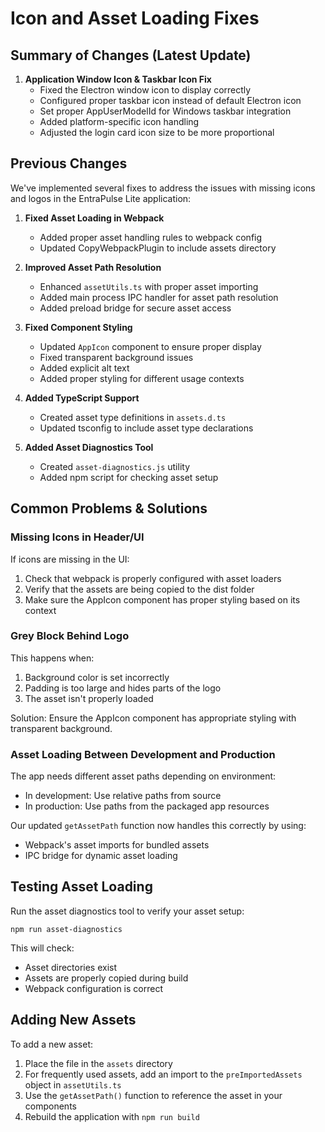 # Icon and Asset Loading Fixes

## Summary of Changes (Latest Update)

1. **Application Window Icon & Taskbar Icon Fix**
   - Fixed the Electron window icon to display correctly
   - Configured proper taskbar icon instead of default Electron icon
   - Set proper AppUserModelId for Windows taskbar integration
   - Added platform-specific icon handling
   - Adjusted the login card icon size to be more proportional

## Previous Changes

We've implemented several fixes to address the issues with missing icons and logos in the EntraPulse Lite application:

1. **Fixed Asset Loading in Webpack**
   - Added proper asset handling rules to webpack config
   - Updated CopyWebpackPlugin to include assets directory

2. **Improved Asset Path Resolution**
   - Enhanced `assetUtils.ts` with proper asset importing
   - Added main process IPC handler for asset path resolution
   - Added preload bridge for secure asset access

3. **Fixed Component Styling**
   - Updated `AppIcon` component to ensure proper display
   - Fixed transparent background issues
   - Added explicit alt text
   - Added proper styling for different usage contexts

4. **Added TypeScript Support**
   - Created asset type definitions in `assets.d.ts`
   - Updated tsconfig to include asset type declarations

5. **Added Asset Diagnostics Tool**
   - Created `asset-diagnostics.js` utility
   - Added npm script for checking asset setup

## Common Problems & Solutions

### Missing Icons in Header/UI

If icons are missing in the UI:

1. Check that webpack is properly configured with asset loaders
2. Verify that the assets are being copied to the dist folder
3. Make sure the AppIcon component has proper styling based on its context

### Grey Block Behind Logo

This happens when:
1. Background color is set incorrectly
2. Padding is too large and hides parts of the logo
3. The asset isn't properly loaded

Solution: Ensure the AppIcon component has appropriate styling with transparent background.

### Asset Loading Between Development and Production

The app needs different asset paths depending on environment:
- In development: Use relative paths from source
- In production: Use paths from the packaged app resources

Our updated `getAssetPath` function now handles this correctly by using:
- Webpack's asset imports for bundled assets
- IPC bridge for dynamic asset loading

## Testing Asset Loading

Run the asset diagnostics tool to verify your asset setup:
```
npm run asset-diagnostics
```

This will check:
- Asset directories exist
- Assets are properly copied during build
- Webpack configuration is correct

## Adding New Assets

To add a new asset:

1. Place the file in the `assets` directory
2. For frequently used assets, add an import to the `preImportedAssets` object in `assetUtils.ts`
3. Use the `getAssetPath()` function to reference the asset in your components
4. Rebuild the application with `npm run build`
